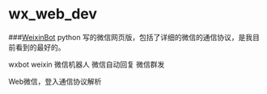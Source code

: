 # wx_web_dev


###[WeixinBot](https://github.com/Urinx/WeixinBot/)
python 写的微信网页版，包括了详细的微信的通信协议，是我目前看到的最好的。



wxbot weixin 微信机器人 微信自动回复 微信群发

Web微信，登入通信协议解析
